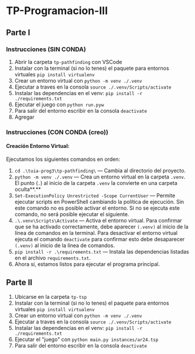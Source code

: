 # TP-Programacion-III
## Parte I
### Instrucciones (**SIN CONDA**)
1. Abrir la carpeta `tp-pathfinding` con VSCode
2. Instalar con la terminal (si no lo tenes) el paquete para entornos virtuales `pip install virtualenv`
3. Crear un entorno virtual con `python -m venv ./.venv`
4. Ejecutar a traves en la consola `source ./.venv/Scripts/activate`
5. Instalar las dependencias en el venv: `pip install -r ./requirements.txt`
6. Ejecutar el juego con `python run.pyw`
7. Para salir del entorno escribir en la consola `deactivate`
8. Agregar

### Instrucciones (**CON CONDA (creo)**)
#### Creación Entorno Virtual:
Ejecutamos los siguientes comandos en orden:
1. `cd .\tuia-prog3\tp-pathfinding\` — Cambia al directorio del proyecto.
2. `python -m venv ./.venv` — Crea un entorno virtual en la carpeta `.venv`. El punto (`.`) al inicio de la carpeta `.venv` la convierte en una carpeta oculta**.**
3. `Set-ExecutionPolicy Unrestricted -Scope CurrentUser` — Permite ejecutar scripts en PowerShell cambiando la política de ejecución. Sin este comando no es posible activar el entorno. Si no se ejecuta este comando, no será posible ejecutar el siguiente.
4. `.\.venv\Scripts\Activate` — Activa el entorno virtual. Para confirmar que se ha activado correctamente, debe aparecer `(.venv)` al inicio de la línea de comandos en la terminal. Para desactivar el entorno virtual ejecuta el comando `deactivate` para confirmar esto debe desaparecer `(.venv)` al inicio de la línea de comandos.
5. `pip install -r .\requirements.txt` — Instala las dependencias listadas en el archivo `requirements.txt`.
6. Ahora sí, estamos listos para ejecutar el programa principal.

## Parte II
1. Ubicarse en la carpeta `tp-tsp`
2. Instalar con la terminal (si no lo tenes) el paquete para entornos virtuales `pip install virtualenv`
3. Crear un entorno virtual con `python -m venv ./.venv`
4. Ejecutar a traves en la consola `source ./.venv/Scripts/activate`
5. Instalar las dependencias en el venv: `pip install -r ./requirements.txt`
6. Ejecutar el "juego" con `python main.py instances/ar24.tsp`
7. Para salir del entorno escribir en la consola `deactivate`